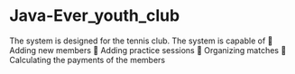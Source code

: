 # Java-Ever_youth_club
The system is designed for the tennis club.
The system is capable of 
    	Adding new members
    	Adding practice sessions
    	Organizing matches 
    	Calculating the payments of the members 
